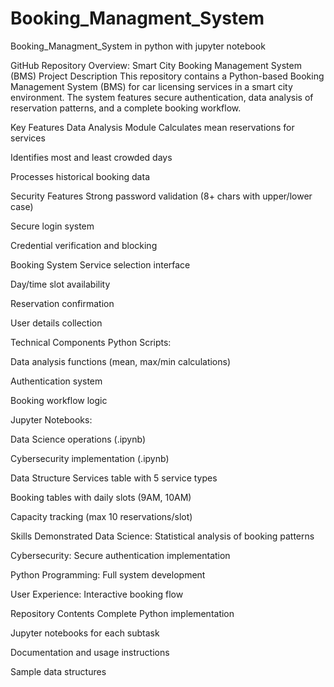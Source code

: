 # Booking_Managment_System
Booking_Managment_System in python with jupyter notebook


GitHub Repository Overview: Smart City Booking Management System (BMS)
Project Description
This repository contains a Python-based Booking Management System (BMS) for car licensing services in a smart city environment. The system features secure authentication, data analysis of reservation patterns, and a complete booking workflow.

Key Features
Data Analysis Module
Calculates mean reservations for services

Identifies most and least crowded days

Processes historical booking data

Security Features
Strong password validation (8+ chars with upper/lower case)

Secure login system

Credential verification and blocking

Booking System
Service selection interface

Day/time slot availability

Reservation confirmation

User details collection

Technical Components
Python Scripts:

Data analysis functions (mean, max/min calculations)

Authentication system

Booking workflow logic

Jupyter Notebooks:

Data Science operations (.ipynb)

Cybersecurity implementation (.ipynb)

Data Structure
Services table with 5 service types

Booking tables with daily slots (9AM, 10AM)

Capacity tracking (max 10 reservations/slot)

Skills Demonstrated
Data Science: Statistical analysis of booking patterns

Cybersecurity: Secure authentication implementation

Python Programming: Full system development

User Experience: Interactive booking flow

Repository Contents
Complete Python implementation

Jupyter notebooks for each subtask

Documentation and usage instructions

Sample data structures
